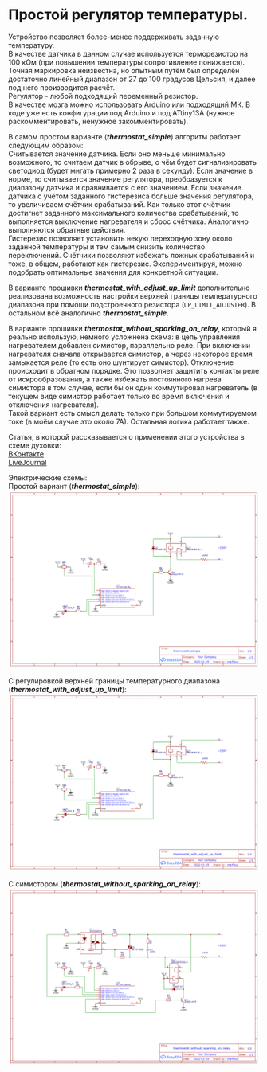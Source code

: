 
# Простой регулятор температуры.

Устройство позволяет более-менее поддерживать заданную температуру.  
В качестве датчика в данном случае используется терморезистор на 100 кОм (при повышении температуры сопротивление понижается). Точная маркировка неизвестна, но опытным путём был определён достаточно линейный диапазон от 27 до 100 градусов Цельсия, и далее под него производится расчёт.  
Регулятор - любой подходящий переменный резистор.  
В качестве мозга можно использовать Arduino или подходящий МК. В коде уже есть конфигурации под Arduino и под ATtiny13A (нужное раскомментировать, ненужное закомментировать).

В самом простом варианте (**_thermostat_simple_**) алгоритм работает следующим образом:  
Считывается значение датчика. Если оно меньше минимально возможного, то считаем датчик в обрыве, о чём будет сигнализировать светодиод (будет мигать примерно 2 раза в секунду). Если значение в норме, то считывается значение регулятора, преобразуется к диапазону датчика и сравнивается с его значением. Если значение датчика с учётом заданного гистерезиса больше значения регулятора, то увеличиваем счётчик срабатываний. Как только этот счётчик достигнет заданного максимального количества срабатываний, то выполняется выключение нагревателя и сброс счётчика. Аналогично выполняются обратные действия.  
Гистерезис позволяет установить некую переходную зону около заданной температуры и тем самым снизить количество переключений.
Счётчики позволяют избежать ложных срабатываний и тоже, в общем, работают как гистерезис. Экспериментируя, можно подобрать оптимальные значения для конкретной ситуации.

В варианте прошивки **_thermostat_with_adjust_up_limit_** дополнительно реализована возможность настройки верхней границы температурного диапазона при помощи подстроечного резистора (`UP_LIMIT_ADJUSTER`). В остальном всё аналогично **_thermostat_simple_**.

В варианте прошивки **_thermostat_without_sparking_on_relay_**, который я реально использую, немного усложнена схема: в цепь управления нагревателем добавлен симистор, параллельно реле. При включении нагревателя сначала открывается симистор, а через некоторое время замыкается реле (то есть оно шунтирует симистор). Отключение происходит в обратном порядке. Это позволяет защитить контакты реле от искрообразования, а также избежать постоянного нагрева симистора в том случае, если бы он один коммутировал нагреватель (в текущем виде симистор работает только во время включения и отключения нагревателя).  
Такой вариант есть смысл делать только при большом коммутируемом токе (в моём случае это около 7А). Остальная логика работает также.

Статья, в которой рассказывается о применении этого устройства в схеме духовки:  
[ВКонтакте](https://vk.com/@marfikus_notes-microcontroller-oven-thermostat)  
[LiveJournal](https://marfikus.livejournal.com/21234.html)

Электрические схемы:  
Простой вариант (**_thermostat_simple_**):
![schematic_thermostat_simple](/schematic_thermostat_simple.png "schematic_thermostat_simple.png")

С регулировкой верхней границы температурного диапазона (**_thermostat_with_adjust_up_limit_**):
![schematic_thermostat_with_adjust_up_limit](/schematic_thermostat_with_adjust_up_limit.png "schematic_thermostat_with_adjust_up_limit.png")

С симистором (**_thermostat_without_sparking_on_relay_**):
![schematic_thermostat_without_sparking_on_relay](/schematic_thermostat_without_sparking_on_relay.png "schematic_thermostat_without_sparking_on_relay.png")
